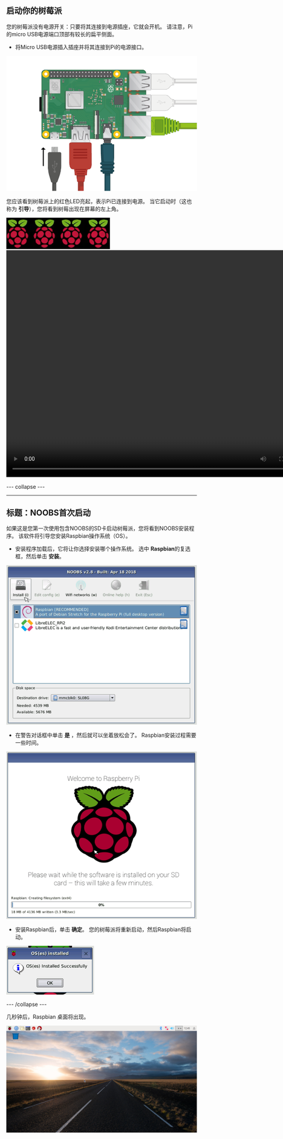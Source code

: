 ## 启动你的树莓派

您的树莓派没有电源开关：只要将其连接到电源插座，它就会开机。 请注意，Pi的micro USB电源端口顶部有较长的扁平侧面。

+ 将Micro USB电源插入插座并将其连接到Pi的电源接口。

![截图](images/pi-power.png)

您应该看到树莓派上的红色LED亮起，表示Pi已连接到电源。 当它启动时（这也称为 **引导**），您将看到树莓出现在屏幕的左上角。

![引导树莓](images/raspberries.png)<video width="800" height="600" controls> <source src="images/piboot.webm" type="video/webm"> 您的浏览器不支持WebM视频，因此请尝试使用FireFox或Chrome。 </video> 

\--- collapse \---

* * *

## 标题：NOOBS首次启动

如果这是您第一次使用包含NOOBS的SD卡启动树莓派，您将看到NOOBS安装程序。 该软件将引导您安装Raspbian操作系统（OS）。

+ 安装程序加载后，它将让你选择安装哪个操作系统。 选中 **Raspbian**的复选框，然后单击 **安装**。

![安装](images/install.png)

+ 在警告对话框中单击 **是** ，然后就可以坐着放松会了。 Raspbian安装过程需要一些时间。

![安装中](images/installing.png)

+ 安装Raspbian后，单击 **确定**。 您的树莓派将重新启动，然后Raspbian将启动。

![安装完成](images/installed.png)

\--- /collapse \---

几秒钟后，Raspbian 桌面将出现。

![raspbian桌面](images/pi-desktop.jpg)